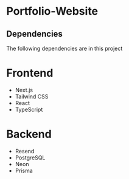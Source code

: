 # Portfolio-Website

## Dependencies

The following dependencies are in this project

# Frontend
- Next.js
- Tailwind CSS
- React
- TypeScript

# Backend
- Resend
- PostgreSQL
- Neon
- Prisma

